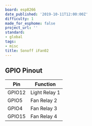 ```yaml
---
board: esp8266
date_published: '2019-10-11T12:00:00Z'
difficulty: 1
made_for_esphome: false
project_url: ''
standard:
- global
tags:
- misc
title: Sonoff iFan02
---
```


## GPIO Pinout

| Pin    | Function      |
| ------ | ------------- |
| GPIO12 | Light Relay 1 |
| GPIO5  | Fan Relay 2   |
| GPIO4  | Fan Relay 3   |
| GPIO15 | Fan Relay 4   |